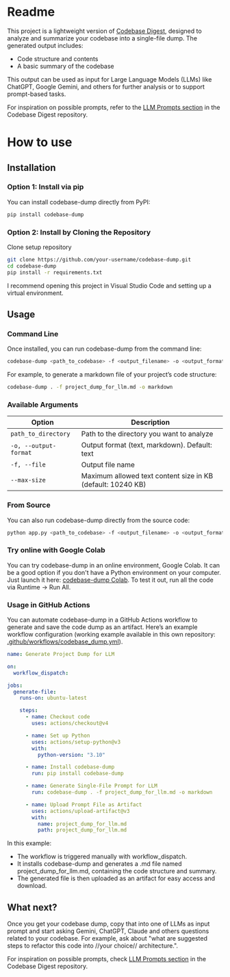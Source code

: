 # Readme 

This project is a lightweight version of [Codebase Digest](https://github.com/kamilstanuch/codebase-digest), designed to analyze and summarize your codebase into a single-file dump. The generated output includes:
- Code structure and contents
- A basic summary of the codebase

This output can be used as input for Large Language Models (LLMs) like ChatGPT, Google Gemini, and others for further analysis or to support prompt-based tasks.

For inspiration on possible prompts, refer to the [LLM Prompts section](https://github.com/kamilstanuch/codebase-digest?tab=readme-ov-file#llm-prompts-for-enhanced-analysis) in the Codebase Digest repository.

# How to use

## Installation

### Option 1: Install via pip

You can install codebase-dump directly from PyPI:

```bash
pip install codebase-dump
```

### Option 2: Install by Cloning the Repository

Clone setup repository 

```bash
git clone https://github.com/your-username/codebase-dump.git
cd codebase-dump
pip install -r requirements.txt
```

I recommend opening this project in Visual Studio Code and setting up a virtual environment. 

## Usage

### Command Line
Once installed, you can run codebase-dump from the command line:

```bash
codebase-dump <path_to_codebase> -f <output_filename> -o <output_format>
```

For example, to generate a markdown file of your project’s code structure:

```bash
codebase-dump . -f project_dump_for_llm.md -o markdown
```

### Available Arguments

| Option | Description |
|--------|-------------|
| `path_to_directory` | Path to the directory you want to analyze |
| `-o, --output-format` | Output format (text, markdown). Default: text |
| `-f, --file` | Output file name |
| `--max-size` | Maximum allowed text content size in KB (default: 10240 KB) |

### From Source

You can also run codebase-dump directly from the source code:

```bash
python app.py <path_to_codebase> -f <output_filename> -o <output_format>
```

### Try online with Google Colab

You can try codebase-dump in an online environment, Google Colab. It can be a good option if you don't have a Python environment on your computer. Just launch it here: [codebase-dump Colab](https://colab.research.google.com/drive/1dchobm2d5V8vYBYtlMVosP7jGeDKhDiJ?usp=sharing). To test it out, run all the code via Runtime -> Run All.



### Usage in GitHub Actions
You can automate codebase-dump in a GitHub Actions workflow to generate and save the code dump as an artifact. Here’s an example workflow configuration (working example available in this own repository: [.github/workflows/codebase_dump.yml](.github/workflows/codebase_dump.yml)).


```yaml
name: Generate Project Dump for LLM

on:
  workflow_dispatch:

jobs:
  generate-file:
    runs-on: ubuntu-latest

    steps:
      - name: Checkout code
        uses: actions/checkout@v4

      - name: Set up Python
        uses: actions/setup-python@v3
        with:
          python-version: "3.10"

      - name: Install codebase-dump
        run: pip install codebase-dump

      - name: Generate Single-File Prompt for LLM
        run: codebase-dump . -f project_dump_for_llm.md -o markdown 

      - name: Upload Prompt File as Artifact
        uses: actions/upload-artifact@v3
        with:
          name: project_dump_for_llm.md
          path: project_dump_for_llm.md
```

In this example:

- The workflow is triggered manually with workflow_dispatch.
- It installs codebase-dump and generates a .md file named project_dump_for_llm.md, containing the code structure and summary.
- The generated file is then uploaded as an artifact for easy access and download.

## What next?

Once you get your codebase dump, copy that into one of LLMs as input prompt and start asking Gemini, ChatGPT, Claude and others questions related to your codebase. For example, ask about "what are suggested steps to refactor this code into //your choice// architecture.". 

For inspiration on possible prompts, check [LLM Prompts section](https://github.com/kamilstanuch/codebase-digest?tab=readme-ov-file#llm-prompts-for-enhanced-analysis) in the Codebase Digest repository.
